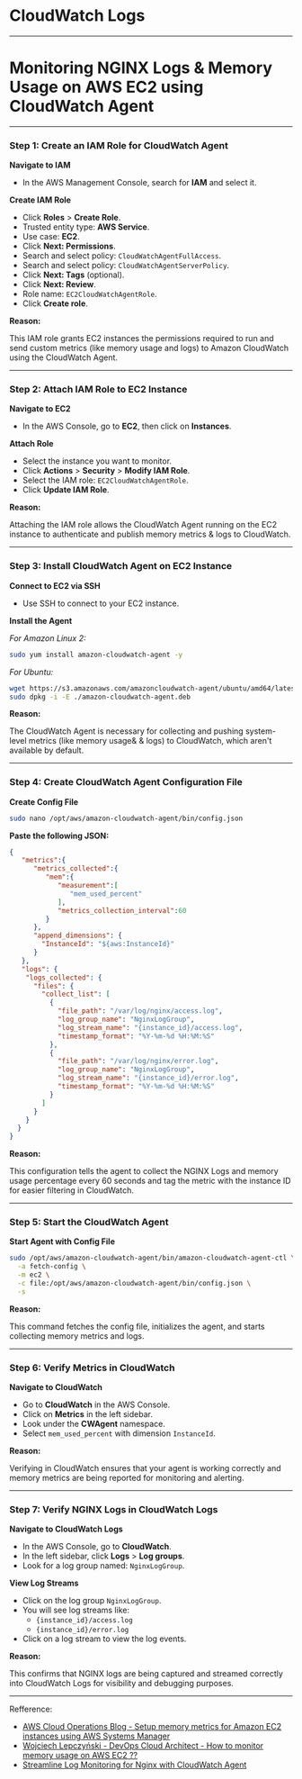 # CloudWatch Logs
---

# **Monitoring NGINX Logs & Memory Usage on AWS EC2 using CloudWatch Agent**

---

### **Step 1: Create an IAM Role for CloudWatch Agent**

**Navigate to IAM**

- In the AWS Management Console, search for **IAM** and select it.

**Create IAM Role**

- Click **Roles** > **Create Role**.
- Trusted entity type: **AWS Service**.
- Use case: **EC2**.
- Click **Next: Permissions**.
- Search and select policy: `CloudWatchAgentFullAccess`.
- Search and select policy: `CloudWatchAgentServerPolicy`.
- Click **Next: Tags** (optional).
- Click **Next: Review**.
- Role name: `EC2CloudWatchAgentRole`.
- Click **Create role**.

**Reason:**

This IAM role grants EC2 instances the permissions required to run and send custom metrics (like memory usage and logs) to Amazon CloudWatch using the CloudWatch Agent.

---

### **Step 2: Attach IAM Role to EC2 Instance**

**Navigate to EC2**

- In the AWS Console, go to **EC2**, then click on **Instances**.

**Attach Role**

- Select the instance you want to monitor.
- Click **Actions** > **Security** > **Modify IAM Role**.
- Select the IAM role: `EC2CloudWatchAgentRole`.
- Click **Update IAM Role**.

**Reason:**

Attaching the IAM role allows the CloudWatch Agent running on the EC2 instance to authenticate and publish memory metrics & logs to CloudWatch.

---

### **Step 3: Install CloudWatch Agent on EC2 Instance**

**Connect to EC2 via SSH**

- Use SSH to connect to your EC2 instance.

**Install the Agent**

_For Amazon Linux 2:_
```bash
sudo yum install amazon-cloudwatch-agent -y
```

_For Ubuntu:_
```bash
wget https://s3.amazonaws.com/amazoncloudwatch-agent/ubuntu/amd64/latest/amazon-cloudwatch-agent.deb
sudo dpkg -i -E ./amazon-cloudwatch-agent.deb
```

**Reason:**

The CloudWatch Agent is necessary for collecting and pushing system-level metrics (like memory usage& & logs) to CloudWatch, which aren't available by default.

---

### **Step 4: Create CloudWatch Agent Configuration File**


**Create Config File**

```bash
sudo nano /opt/aws/amazon-cloudwatch-agent/bin/config.json
```

**Paste the following JSON:**
```json
{
   "metrics":{
      "metrics_collected":{
         "mem":{
            "measurement":[
               "mem_used_percent"
            ],
            "metrics_collection_interval":60
         }
      },
      "append_dimensions": {
        "InstanceId": "${aws:InstanceId}"
      }
   },
   "logs": {
    "logs_collected": {
      "files": {
        "collect_list": [
          {
            "file_path": "/var/log/nginx/access.log",
            "log_group_name": "NginxLogGroup",
            "log_stream_name": "{instance_id}/access.log",
            "timestamp_format": "%Y-%m-%d %H:%M:%S"
          },
          {
            "file_path": "/var/log/nginx/error.log",
            "log_group_name": "NginxLogGroup",
            "log_stream_name": "{instance_id}/error.log",
            "timestamp_format": "%Y-%m-%d %H:%M:%S"
          }
        ]
      }
    }
  }
}
```

**Reason:**

This configuration tells the agent to collect the NGINX Logs and memory usage percentage every 60 seconds and tag the metric with the instance ID for easier filtering in CloudWatch.

---

### **Step 5: Start the CloudWatch Agent**

**Start Agent with Config File**

```bash
sudo /opt/aws/amazon-cloudwatch-agent/bin/amazon-cloudwatch-agent-ctl \
  -a fetch-config \
  -m ec2 \
  -c file:/opt/aws/amazon-cloudwatch-agent/bin/config.json \
  -s
```

**Reason:**

This command fetches the config file, initializes the agent, and starts collecting memory metrics and logs.

---

### **Step 6: Verify Metrics in CloudWatch**

**Navigate to CloudWatch**

- Go to **CloudWatch** in the AWS Console.
- Click on **Metrics** in the left sidebar.
- Look under the **CWAgent** namespace.
- Select `mem_used_percent` with dimension `InstanceId`.

**Reason:**

Verifying in CloudWatch ensures that your agent is working correctly and memory metrics are being reported for monitoring and alerting.

---

### **Step 7: Verify NGINX Logs in CloudWatch Logs**

**Navigate to CloudWatch Logs**

- In the AWS Console, go to **CloudWatch**.
- In the left sidebar, click **Logs** > **Log groups**.
- Look for a log group named: `NginxLogGroup`.

**View Log Streams**

- Click on the log group `NginxLogGroup`.
- You will see log streams like:
  - `{instance_id}/access.log`
  - `{instance_id}/error.log`
- Click on a log stream to view the log events.

**Reason:**

This confirms that NGINX logs are being captured and streamed correctly into CloudWatch Logs for visibility and debugging purposes.

---

Refference:
- [AWS Cloud Operations Blog - Setup memory metrics for Amazon EC2 instances using AWS Systems Manager](https://aws.amazon.com/blogs/mt/setup-memory-metrics-for-amazon-ec2-instances-using-aws-systems-manager/)
- [Wojciech Lepczyński - DevOps Cloud Architect - How to monitor memory usage on AWS EC2 ??](https://lepczynski.it/en/aws_en/how-to-monitor-memory-usage-on-aws-ec2/)
- [Streamline Log Monitoring for Nginx with CloudWatch Agent](https://tutorialsdojo.com/streamline-log-monitoring-for-nginx-with-cloudwatch-agent/)

